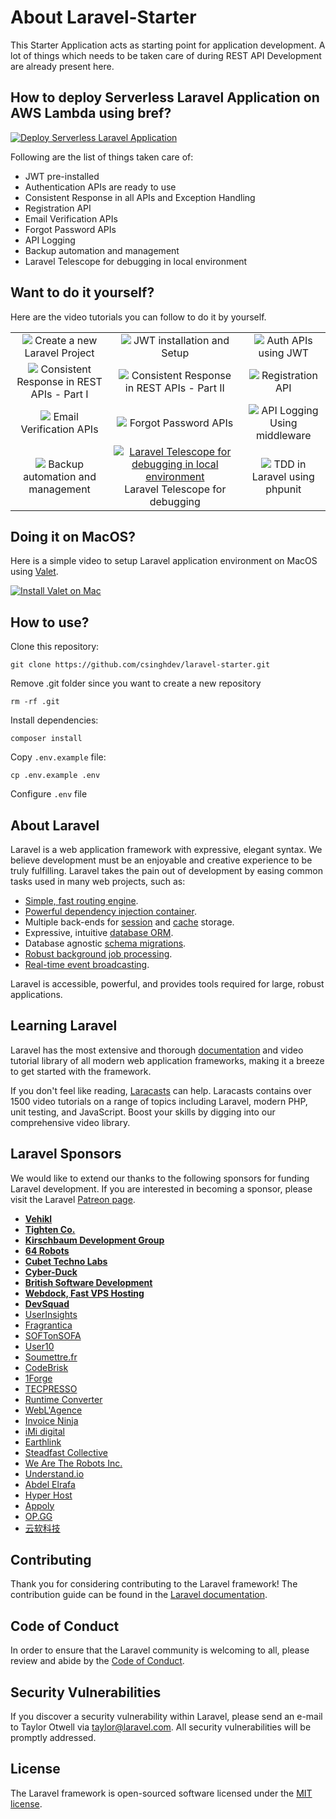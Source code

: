 # About Laravel-Starter
This Starter Application acts as starting point for application 
development. A lot of things which needs to be taken care of during REST API Development are already present here.

## How to deploy Serverless Laravel Application on AWS Lambda using bref?
[![Deploy Serverless Laravel Application](https://img.youtube.com/vi/rWExnXzUBqc/0.jpg)](https://www.youtube.com/watch?v=rWExnXzUBqc)


Following are the list of things taken care of:
- JWT pre-installed
- Authentication APIs are ready to use
- Consistent Response in all APIs and Exception Handling
- Registration API
- Email Verification APIs
- Forgot Password APIs
- API Logging
- Backup automation and management
- Laravel Telescope for debugging in local environment

## Want to do it yourself?
Here are the video tutorials you can follow to do it by yourself.

| | | |
|:-------------------------:|:-------------------------:|:-------------------------:|
|<a href="https://www.youtube.com/watch?v=MB2Dv1hqwJE"><img src="https://img.youtube.com/vi/MB2Dv1hqwJE/0.jpg"></a> Create a new Laravel Project|<a href="https://www.youtube.com/watch?v=40g0vEXOFrU"><img src="https://img.youtube.com/vi/40g0vEXOFrU/0.jpg"></a> JWT installation and Setup|<a href="https://www.youtube.com/watch?v=CKqRX9CBljU"><img src="https://img.youtube.com/vi/CKqRX9CBljU/0.jpg"></a> Auth APIs using JWT|
|<a href="https://www.youtube.com/watch?v=qNhD7DhSGzQ"><img src="https://img.youtube.com/vi/qNhD7DhSGzQ/0.jpg"></a> Consistent Response in REST APIs - Part I|<a href="https://www.youtube.com/watch?v=4BT4NtpZDLU"><img src="https://img.youtube.com/vi/4BT4NtpZDLU/0.jpg"></a> Consistent Response in REST APIs - Part II|<a alt="Consistent Response in REST APIs - Part II (Exception Handling)" href="https://www.youtube.com/watch?v=LChQQtdfSdY"><img src="https://img.youtube.com/vi/LChQQtdfSdY/0.jpg"></a> Registration API|
|<a href="https://www.youtube.com/watch?v=xIdFl155YvA"><img src="https://img.youtube.com/vi/xIdFl155YvA/0.jpg"></a> Email Verification APIs|<a href="https://www.youtube.com/watch?v=0FCkS-gqA_c"><img src="https://img.youtube.com/vi/0FCkS-gqA_c/0.jpg"></a> Forgot Password APIs|<a href="https://www.youtube.com/watch?v=zIHDOjz1SR4"><img src="https://img.youtube.com/vi/zIHDOjz1SR4/0.jpg"></a> API Logging Using middleware|
|<a href="https://www.youtube.com/watch?v=11ECvHYMfRY"><img src="https://img.youtube.com/vi/11ECvHYMfRY/0.jpg"></a> Backup automation and management|<a href="https://www.youtube.com/watch?v=gpfEaKr3y9Q"><img alt="Laravel Telescope for debugging in local environment" src="https://img.youtube.com/vi/gpfEaKr3y9Q/0.jpg"></a> Laravel Telescope for debugging|<a href="https://www.youtube.com/watch?v=G-OV9Eqsouk"><img src="https://img.youtube.com/vi/G-OV9Eqsouk/0.jpg"></a> TDD in Laravel using phpunit|


## Doing it on MacOS?
Here is a simple video to setup Laravel application environment on MacOS using [Valet](https://laravel.com/docs/7.x/valet#introduction).

[![Install Valet on Mac](https://img.youtube.com/vi/qN-QmeMm1vE/0.jpg)](https://www.youtube.com/watch?v=qN-QmeMm1vE)


How to use?
--

Clone this repository:

    git clone https://github.com/csinghdev/laravel-starter.git

Remove .git folder since you want to create a new repository

    rm -rf .git

Install dependencies:

    composer install
    
Copy ``.env.example`` file:

    cp .env.example .env

Configure ``.env`` file


## About Laravel

Laravel is a web application framework with expressive, elegant syntax. We believe development must be an enjoyable and creative experience to be truly fulfilling. Laravel takes the pain out of development by easing common tasks used in many web projects, such as:

- [Simple, fast routing engine](https://laravel.com/docs/routing).
- [Powerful dependency injection container](https://laravel.com/docs/container).
- Multiple back-ends for [session](https://laravel.com/docs/session) and [cache](https://laravel.com/docs/cache) storage.
- Expressive, intuitive [database ORM](https://laravel.com/docs/eloquent).
- Database agnostic [schema migrations](https://laravel.com/docs/migrations).
- [Robust background job processing](https://laravel.com/docs/queues).
- [Real-time event broadcasting](https://laravel.com/docs/broadcasting).

Laravel is accessible, powerful, and provides tools required for large, robust applications.

## Learning Laravel

Laravel has the most extensive and thorough [documentation](https://laravel.com/docs) and video tutorial library of all modern web application frameworks, making it a breeze to get started with the framework.

If you don't feel like reading, [Laracasts](https://laracasts.com) can help. Laracasts contains over 1500 video tutorials on a range of topics including Laravel, modern PHP, unit testing, and JavaScript. Boost your skills by digging into our comprehensive video library.

## Laravel Sponsors

We would like to extend our thanks to the following sponsors for funding Laravel development. If you are interested in becoming a sponsor, please visit the Laravel [Patreon page](https://patreon.com/taylorotwell).

- **[Vehikl](https://vehikl.com/)**
- **[Tighten Co.](https://tighten.co)**
- **[Kirschbaum Development Group](https://kirschbaumdevelopment.com)**
- **[64 Robots](https://64robots.com)**
- **[Cubet Techno Labs](https://cubettech.com)**
- **[Cyber-Duck](https://cyber-duck.co.uk)**
- **[British Software Development](https://www.britishsoftware.co)**
- **[Webdock, Fast VPS Hosting](https://www.webdock.io/en)**
- **[DevSquad](https://devsquad.com)**
- [UserInsights](https://userinsights.com)
- [Fragrantica](https://www.fragrantica.com)
- [SOFTonSOFA](https://softonsofa.com/)
- [User10](https://user10.com)
- [Soumettre.fr](https://soumettre.fr/)
- [CodeBrisk](https://codebrisk.com)
- [1Forge](https://1forge.com)
- [TECPRESSO](https://tecpresso.co.jp/)
- [Runtime Converter](http://runtimeconverter.com/)
- [WebL'Agence](https://weblagence.com/)
- [Invoice Ninja](https://www.invoiceninja.com)
- [iMi digital](https://www.imi-digital.de/)
- [Earthlink](https://www.earthlink.ro/)
- [Steadfast Collective](https://steadfastcollective.com/)
- [We Are The Robots Inc.](https://watr.mx/)
- [Understand.io](https://www.understand.io/)
- [Abdel Elrafa](https://abdelelrafa.com)
- [Hyper Host](https://hyper.host)
- [Appoly](https://www.appoly.co.uk)
- [OP.GG](https://op.gg)
- [云软科技](http://www.yunruan.ltd/)

## Contributing

Thank you for considering contributing to the Laravel framework! The contribution guide can be found in the [Laravel documentation](https://laravel.com/docs/contributions).

## Code of Conduct

In order to ensure that the Laravel community is welcoming to all, please review and abide by the [Code of Conduct](https://laravel.com/docs/contributions#code-of-conduct).

## Security Vulnerabilities

If you discover a security vulnerability within Laravel, please send an e-mail to Taylor Otwell via [taylor@laravel.com](mailto:taylor@laravel.com). All security vulnerabilities will be promptly addressed.

## License

The Laravel framework is open-sourced software licensed under the [MIT license](https://opensource.org/licenses/MIT).
